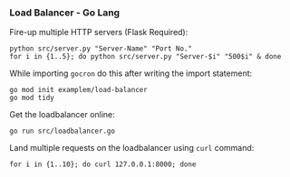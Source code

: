 ### Load Balancer - Go Lang


Fire-up multiple HTTP servers (Flask Required):

```
python src/server.py "Server-Name" "Port No."
for i in {1..5}; do python src/server.py "Server-$i" "500$i" & done
```

While importing `gocron` do this after writing the import statement:

```
go mod init examplem/load-balancer 
go mod tidy
```

Get the loadbalancer online:

```
go run src/loadbalancer.go
```

Land multiple requests on the loadbalancer using `curl` command:

```
for i in {1..10}; do curl 127.0.0.1:8000; done
```